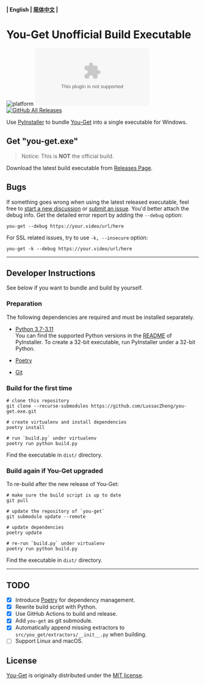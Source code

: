 **| English | [简体中文](README_cn.md) |**

# You-Get Unofficial Build Executable

![platform](https://img.shields.io/badge/platform-Windows-brightgreen?logo=windows)
![GitHub release](https://img.shields.io/github/v/release/LussacZheng/you-get.exe?include_prereleases&label=build)
[![GitHub All Releases](https://img.shields.io/github/downloads/LussacZheng/you-get.exe/total?color=green&logo=github)](https://github.com/LussacZheng/you-get.exe/releases)

Use [PyInstaller](https://github.com/pyinstaller/pyinstaller) to bundle [You-Get](https://github.com/soimort/you-get) into a single executable for Windows.

## Get "you-get.exe"

> Notice: This is **NOT** the official build.

Download the latest build executable from [Releases Page](https://github.com/LussacZheng/you-get.exe/releases).

## Bugs

If something goes wrong when using the latest released executable, feel free to [start a new discussion](https://github.com/LussacZheng/you-get.exe/discussions) or [submit an issue](https://github.com/LussacZheng/you-get.exe/issues).
You'd better attach the debug info. Get the detailed error report by adding the `--debug` option:

```shell
you-get --debug https://your.video/url/here
```

For SSL related issues, try to use `-k, --insecure` option:

```shell
you-get -k --debug https://your.video/url/here
```

---

## Developer Instructions

See below if you want to bundle and build by yourself.

### Preparation

The following dependencies are required and must be installed separately.

- [Python 3.7-3.11](https://www.python.org/downloads/windows/)  
   You can find the supported Python versions in the [README](https://github.com/pyinstaller/pyinstaller#requirements-and-tested-platforms) of PyInstaller.
   To create a 32-bit executable, run PyInstaller under a 32-bit Python.

- [Poetry](https://python-poetry.org/docs/#installation)

- [Git](https://git-scm.com/)

### Build for the first time

```shell
# clone this repository
git clone --recurse-submodules https://github.com/LussacZheng/you-get.exe.git

# create virtualenv and install dependencies
poetry install

# run `build.py` under virtualenv
poetry run python build.py
```

Find the executable in `dist/` directory.

### Build again if You-Get upgraded

To re-build after the new release of You-Get:

```shell
# make sure the build script is up to date
git pull

# update the repository of `you-get`
git submodule update --remote

# update dependencies
poetry update

# re-run `build.py` under virtualenv
poetry run python build.py
```

Find the executable in `dist/` directory.

---

## TODO

- [x] Introduce [Poetry](https://github.com/python-poetry/poetry) for dependency management.
- [x] Rewrite build script with Python.
- [x] Use GitHub Actions to build and release.
- [x] Add `you-get` as git submodule.
- [x] Automatically append missing extractors to `src/you_get/extractors/__init__.py` when building.
- [ ] Support Linux and macOS.

## License

[You-Get](https://github.com/soimort/you-get) is originally distributed under the [MIT license](https://github.com/soimort/you-get/blob/develop/LICENSE.txt).
